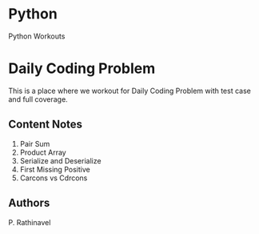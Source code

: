 # Python
Python Workouts

# Daily Coding Problem

This is a place where we workout for Daily Coding Problem with test case and full coverage.

## Content Notes

1. Pair Sum
2. Product Array
3. Serialize and Deserialize 
4. First Missing Positive
5. Carcons vs Cdrcons

## Authors 
P. Rathinavel
